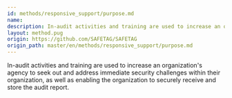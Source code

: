 ```yaml
---
id: methods/responsive_support/purpose.md
name: 
description: In-audit activities and training are used to increase an organization's agency to seek out and address immediate security challenges within their organization, as well as enabling the organization to securely receive and store the audit...
layout: method.pug
origin: https://github.com/SAFETAG/SAFETAG
origin_path: master/en/methods/responsive_support/purpose.md
---
```


In-audit activities and training are used to increase an organization's agency to seek out and address immediate security challenges within their organization, as well as enabling the organization to securely receive and store the audit report.


